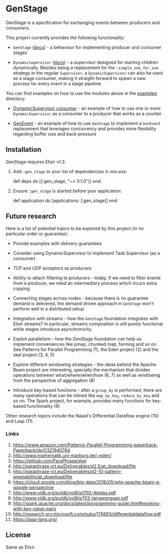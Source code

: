 # GenStage

GenStage is a specification for exchanging events between producers and consumers.

This project currently provides the following functionality:

  * `GenStage` ([docs](https://hexdocs.pm/gen_stage/GenStage.html)) - a behaviour for implementing producer and consumer stages

  * `DynamicSupervisor` ([docs](https://hexdocs.pm/gen_stage/DynamicSupervisor.html)) - a supervisor designed for starting children dynamically. Besides being a replacement for the `:simple_one_for_one` strategy in the regular `Supervisor`, a `DynamicSupervisor` can also
  be used as a stage consumer, making it straight-forward to spawn a new process for every
  event in a stage pipeline

You can find examples on how to use the modules above in the [examples](examples) directory:

  * [DymamicSupervisor consumer](examples/dynamic_supervisor_consumer.exs) - an example of how to use one or more `DynamicSupervisor` as a consumer to a producer that works as a counter

  * [GenEvent](examples/gen_event.exs) - an example of how to use `GenStage` to implement a `GenEvent` replacement that leverages concurrency and provides more flexibility regarding buffer size and back-pressure

## Installation

GenStage requires Elixir v1.3.

  1. Add `:gen_stage` to your list of dependencies in mix.exs:

        def deps do
          [{:gen_stage, "~> 0.1.0"}]
        end

  2. Ensure `:gen_stage` is started before your application:

        def application do
          [applications: [:gen_stage]]
        end

## Future research

Here is a list of potential topics to be explored by this project (in no particular order or guarantee):

  * Provide examples with delivery guarantees

  * Consider using DynamicSupervisor to implement Task.Supervisor (as a consumer)

  * TCP and UDP acceptors as producers

  * Ability to attach filtering to producers - today, if we need to filter events from a producer, we need an intermediary process which incurs extra copying

  * Connecting stages across nodes - because there is no guarantee demand is delivered, the demand driven approach in `GenStage` won't perform well in a distributed setup

  * Integration with streams - how the `GenStage` foundation integrates with Elixir streams? In particular, streams composition is still purely functional while stages introduce asynchronicity.

  * Exploit parallelism - how the GenStage foundation can help us implement conveniences like pmap, chunked map, farming and so on. See Patterns for Parallel Programming (1), the Eden project (2) and the skel project (3, 4, 5)

  * Explore different windowing strategies - the ideas behind the Apache Beam project are interesting, specially the mechanism that divides operations between what/where/when/how (6, 7) as well as windowing from the perspective of aggregation (8)

  * Introduce key-based functions - after a `group_by` is performed, there are many operations that can be inlined like `map_by_key`, `reduce_by_key` and so on. The Spark project, for example, provides many functions for key-based functionality (9)

Other research topics include the Naiad's Differential Dataflow engine (10) and Lasp (11).

### Links

  1.  https://www.amazon.com/Patterns-Parallel-Programming-paperback-Paperback/dp/0321940784
  2.  http://www.mathematik.uni-marburg.de/~eden/
  3.  https://github.com/ParaPhrase/skel
  4.  http://paraphrase-ict.eu/Deliverables/d2.5/at_download/file
  5.  http://paraphrase-ict.eu/Deliverables/d2-10-pattern-amenability/at_download/file
  6.  https://cloud.google.com/blog/big-data/2016/05/why-apache-beam-a-google-perspective
  7.  http://www.vldb.org/pvldb/vol8/p1792-Akidau.pdf
  8.  http://www.vldb.org/pvldb/vol8/p702-tangwongsan.pdf
  9.  http://spark.apache.org/docs/latest/programming-guide.html#working-with-key-value-pairs
  10. http://research-srv.microsoft.com/pubs/176693/differentialdataflow.pdf
  11. https://lasp-lang.org/

## License

Same as Elixir.
